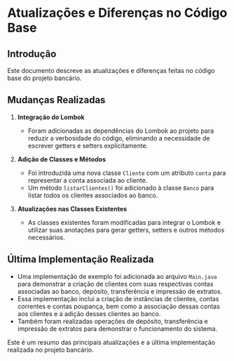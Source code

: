 # Atualizações e Diferenças no Código Base

## Introdução
Este documento descreve as atualizações e diferenças feitas no código base do projeto bancário.

## Mudanças Realizadas
1. **Integração do Lombok**
    - Foram adicionadas as dependências do Lombok ao projeto para reduzir a verbosidade do código, eliminando a necessidade de escrever getters e setters explicitamente.

2. **Adição de Classes e Métodos**
    - Foi introduzida uma nova classe `Cliente` com um atributo `conta` para representar a conta associada ao cliente.
    - Um método `listarClientes()` foi adicionado à classe `Banco` para listar todos os clientes associados ao banco.

3. **Atualizações nas Classes Existentes**
    - As classes existentes foram modificadas para integrar o Lombok e utilizar suas anotações para gerar getters, setters e outros métodos necessários.

## Última Implementação Realizada
- Uma implementação de exemplo foi adicionada ao arquivo `Main.java` para demonstrar a criação de clientes com suas respectivas contas associadas ao banco, depósito, transferência e impressão de extratos.
- Essa implementação inclui a criação de instâncias de clientes, contas correntes e contas poupança, bem como a associação dessas contas aos clientes e a adição desses clientes ao banco.
- Também foram realizadas operações de depósito, transferência e impressão de extratos para demonstrar o funcionamento do sistema.

Este é um resumo das principais atualizações e a última implementação realizada no projeto bancário.
